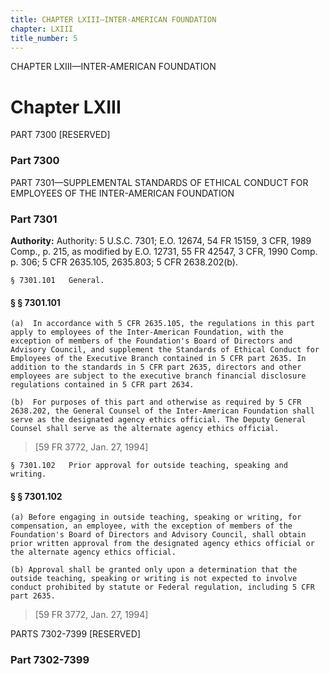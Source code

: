 ```yaml
---
title: CHAPTER LXIII—INTER-AMERICAN FOUNDATION
chapter: LXIII
title_number: 5
---
```


CHAPTER LXIII—INTER-AMERICAN FOUNDATION

# Chapter LXIII

  PART 7300 [RESERVED]

### Part 7300

  PART 7301—SUPPLEMENTAL STANDARDS OF ETHICAL CONDUCT FOR EMPLOYEES OF THE INTER-AMERICAN FOUNDATION

### Part 7301

**Authority:** Authority: 5 U.S.C. 7301; E.O. 12674, 54 FR 15159, 3 CFR, 1989 Comp., p. 215, as modified by E.O. 12731, 55 FR 42547, 3 CFR, 1990 Comp. p. 306; 5 CFR 2635.105, 2635.803; 5 CFR 2638.202(b).

    § 7301.101   General.

#### § § 7301.101

    (a)  In accordance with 5 CFR 2635.105, the regulations in this part apply to employees of the Inter-American Foundation, with the exception of members of the Foundation's Board of Directors and Advisory Council, and supplement the Standards of Ethical Conduct for Employees of the Executive Branch contained in 5 CFR part 2635. In addition to the standards in 5 CFR part 2635, directors and other employees are subject to the executive branch financial disclosure regulations contained in 5 CFR part 2634.

    (b)  For purposes of this part and otherwise as required by 5 CFR 2638.202, the General Counsel of the Inter-American Foundation shall serve as the designated agency ethics official. The Deputy General Counsel shall serve as the alternate agency ethics official.

> [59 FR 3772, Jan. 27, 1994]

    § 7301.102   Prior approval for outside teaching, speaking and writing.

#### § § 7301.102

    (a) Before engaging in outside teaching, speaking or writing, for compensation, an employee, with the exception of members of the Foundation's Board of Directors and Advisory Council, shall obtain prior written approval from the designated agency ethics official or the alternate agency ethics official.

    (b) Approval shall be granted only upon a determination that the outside teaching, speaking or writing is not expected to involve conduct prohibited by statute or Federal regulation, including 5 CFR part 2635.

> [59 FR 3772, Jan. 27, 1994]

  PARTS 7302-7399 [RESERVED]

### Part 7302-7399

